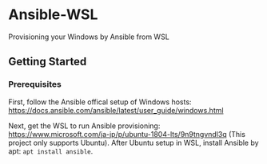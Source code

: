 # Ansible-WSL
Provisioning your Windows by Ansible from WSL

## Getting Started

### Prerequisites
First, follow the Ansible offical setup of Windows hosts:
https://docs.ansible.com/ansible/latest/user_guide/windows.html

Next, get the WSL to run Ansible provisioning:
https://www.microsoft.com/ja-jp/p/ubuntu-1804-lts/9n9tngvndl3q
(This project only supports Ubuntu).
After Ubuntu setup in WSL, install Ansible by apt: `apt install ansible`.

